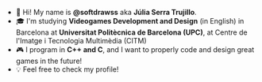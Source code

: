 - 👋 Hi! My name is **@softdrawss** aka **Júlia Serra Trujillo**. 
- 🎓 I'm studying **Videogames Development and Design** (in English) in Barcelona at **Universitat Politècnica de Barcelona (UPC)**, at Centre de l'Imatge i Tecnologia Multimèdia (CITM)
- 🎮 I program in **C++ and C**, and I want to properly code and design great games in the future!
- 💡 Feel free to check my profile!
